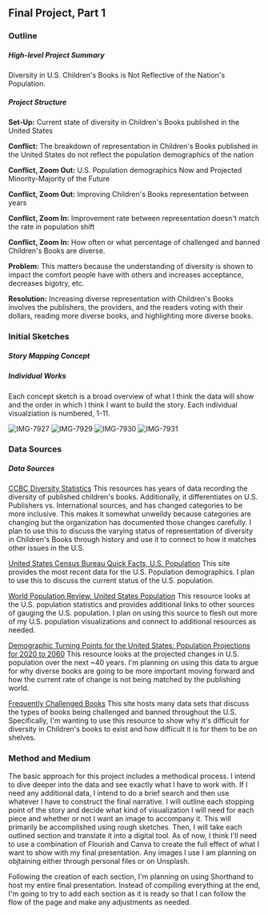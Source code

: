 ## Final Project, Part 1

### Outline
##### High-level Project Summary
Diversity in U.S. Children's Books is Not Reflective of the Nation's Population.

##### Project Structure
**Set-Up:** Current state of diversity in Children's Books published in the United States

**Conflict:** The breakdown of representation in Children's Books published in the United States do not reflect the population demographics of the nation

**Conflict, Zoom Out:** U.S. Population demographics Now and Projected Minority-Majority of the Future

**Conflict, Zoom Out:** Improving Children's Books representation between years

**Conflict, Zoom In:** Improvement rate between representation doesn't match the rate in population shift

**Conflict, Zoom In:** How often or what percentage of challenged and banned Children's Books are diverse.

**Problem:** This matters because the understanding of diversity is shown to impact the comfort people have with others and increases acceptance, decreases bigotry, etc.

**Resolution:** Increasing diverse representation with Children's Books involves the publishers, the providers, and the readers voting with their dollars, reading more diverse books, and highlighting more diverse books.


### Initial Sketches
##### Story Mapping Concept

##### Individual Works
Each concept sketch is a broad overview of what I think the data will show and the order in which I think I want to build the story. Each individual visualziation is numbered, 1-11.

![IMG-7927](https://user-images.githubusercontent.com/97995850/153727325-1baddf59-cbf0-43d5-867c-fb410aa2dc5d.jpg)
![IMG-7929](https://user-images.githubusercontent.com/97995850/153727330-3fd8e9d0-eb62-4a0e-9eba-3255392a72e5.jpg)
![IMG-7930](https://user-images.githubusercontent.com/97995850/153727335-cd6b9f84-0660-4ae8-adff-556acd49ed46.jpg)
![IMG-7931](https://user-images.githubusercontent.com/97995850/153727342-d4001fd4-b3b7-44fa-b1c4-e065be428737.jpg)


### Data Sources
##### Data Sources
[CCBC Diversity Statistics](https://ccbc.education.wisc.edu/literature-resources/ccbc-diversity-statistics/)
This resources has years of data recording the diversity of published children's books. Additionally, it differentiates on U.S. Publishers vs. International sources, and has changed categories to be more inclusive. This makes it somewhat unweildy because categories are changing but the organization has documented those changes carefully. I plan to use this to discuss the varying status of representation of diversity in Children's Books through history and use it to connect to how it matches other issues in the U.S.

[United States Census Bureau Quick Facts, U.S. Population](https://www.census.gov/quickfacts/fact/table/US/POP010220)
This site provides the most recent data for the U.S. Population demographics. I plan to use this to discuss the current status of the U.S. population.

[World Population Review, United States Population](https://worldpopulationreview.com/countries/united-states-population)
This resource looks at the U.S. population statistics and provides additional links to other sources of gauging the U.S. population. I plan on using this source to flesh out more of my U.S. population visualizations and connect to additional resources as needed.

[Demographic Turning Points for the United States: Population Projections for 2020 to 2060](https://www.census.gov/library/publications/2020/demo/p25-1144.html)
This resource looks at the projected changes in U.S. population over the next ~40 years. I'm planning on using this data to argue for why diverse books are going to be more important moving forward and how the current rate of change is not being matched by the publishing world.

[Frequently Challenged Books](https://www.ala.org/advocacy/bbooks/frequentlychallengedbooks)
This site hosts many data sets that discuss the types of books being challenged and banned throughout the U.S. Specifically, I'm wanting to use this resource to show why it's difficult for diversity in Children's books to exist and how difficult it is for them to be on shelves.

### Method and Medium
The basic approach for this project includes a methodical process. I intend to dive deeper into the data and see exactly what I have to work with. If I need any additional data, I intend to do a brief search and then use whatever I have to construct the final narrative. I will outline each stopping point of the story and decide what kind of visualization I will need for each piece and whether or not I want an image to accompany it. This will primarily be accomplished using rough sketches. Then, I will take each outlined section and translate it into a digital tool. As of now, I think I'll need to use a combination of Flourish and Canva to create the full effect of what I want to show with my final presentation. Any images I use I am planning on objtaining either through personal files or on Unsplash.

Following the creation of each section, I'm planning on using Shorthand to host my entire final presentation. Instead of compiling everything at the end, I'm going to try to add each section as it is ready so that I can follow the flow of the page and make any adjustments as needed.
